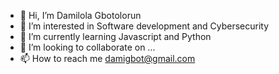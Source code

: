 - 👋 Hi, I’m Damilola Gbotolorun
- 👀 I’m interested in Software development and Cybersecurity
- 🌱 I’m currently learning Javascript and Python
- 💞️ I’m looking to collaborate on ...
- 📫 How to reach me damigbot@gmail.com

<!---
DamiGbot/DamiGbot is a ✨ special ✨ repository because its `README.md` (this file) appears on your GitHub profile.
You can click the Preview link to take a look at your changes.
--->
